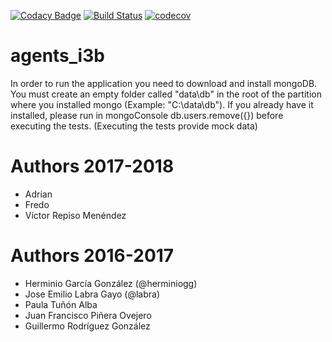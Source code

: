 [![Codacy Badge](https://api.codacy.com/project/badge/Grade/6adc0b19bd9347efbca7d72f91b94f4d)](https://www.codacy.com/app/juanfpo96/agents_i3b?utm_source=github.com&amp;utm_medium=referral&amp;utm_content=Arquisoft/agents_i3b&amp;utm_campaign=Badge_Grade)
[![Build Status](https://travis-ci.org/Arquisoft/agents_i3b.svg?branch=master)](https://travis-ci.org/Arquisoft/agents_i3b)
[![codecov](https://codecov.io/gh/Arquisoft/agents_i3b/branch/master/graph/badge.svg)](https://codecov.io/gh/Arquisoft/agents_i3b)


# agents_i3b

In order to run the application you need to download and install mongoDB. You must create an empty folder called "data\db" in the root of the partition where you installed mongo (Example: "C:\data\db"). If you already have it installed, please run in mongoConsole db.users.remove({}) before executing the tests. (Executing the tests provide mock data)

# Authors 2017-2018

- Adrian
- Fredo
- Víctor Repiso Menéndez

# Authors 2016-2017

- Herminio García González (@herminiogg)
- Jose Emilio Labra Gayo (@labra)
- Paula Tuñón Alba
- Juan Francisco Piñera Ovejero
- Guillermo Rodríguez González 

